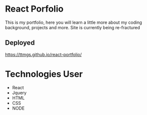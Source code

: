 # React Porfolio
This is my portfolio, here you will learn a little more about my coding background, projects and more. Site is currently being re-fractured

## Deployed
https://ttmgs.github.io/react-portfolio/

# Technologies User
- React
- Jquery
- HTML
- CSS
- NODE 




